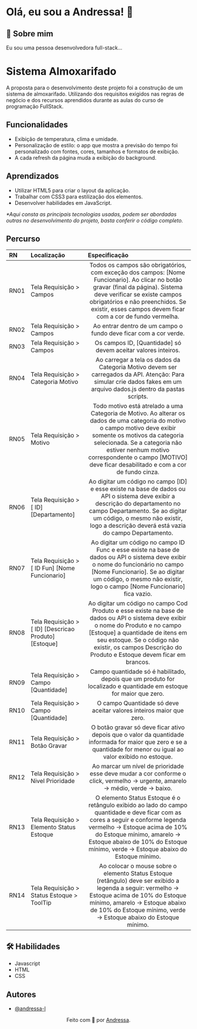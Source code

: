 # Olá, eu sou a Andressa! 👋
## 🚀 Sobre mim
Eu sou uma pessoa desenvolvedora full-stack...

# Sistema Almoxarifado

A proposta para o desenvolvimento deste projeto foi a construção de um sistema de almoxarifado. Utilizando dos requisitos exigidos nas regras de negócio e dos recursos aprendidos durante as aulas do curso de programação FullStack.

## Funcionalidades

- Exibição de temperatura, clima e umidade.
- Personalização de estilo: o app que mostra a previsão do tempo foi personalizado com fontes, cores, tamanhos e formatos de exibição.
- A cada refresh da página muda a exibição do background.

## Aprendizados

- Utilizar HTML5 para criar o layout da aplicação.
- Trabalhar com CSS3 para estilização dos elementos.
- Desenvolver habilidades em JavaScript.

<em>*Aqui consta as principais tecnologias usadas, podem ser abordadas outras no desenvolvimento do projeto, basta conferir o código completo. </em>

## Percurso
<table>
  <thead>
    <tr align="left">
      <th>RN</th>
      <th>Localização</th>
      <th>Especificação</th>
    </tr>
  </thead>
  <tbody align="left">
    <tr>
        <td>RN01</td>
        <td>Tela Requisição > Campos</td>
        <td align="center">Todos os campos são obrigatórios, com exceção dos campos: [Nome Funcionario]. Ao clicar no botão gravar (final da página). Sistema deve verificar se existe campos obrigatórios e não preenchidos. Se existir, esses campos devem ficar com a cor de fundo vermelha.</td>
    </tr>
    <tr>
      <td>RN02</td>
      <td>Tela Requisição > Campos</td>
      <td align="center">Ao entrar dentro de um campo o fundo deve ficar com a cor verde.</td>
    </tr>
    <tr>
      <td>RN03</td>
      <td>Tela Requisição > Campos</td>
      <td align="center">Os campos ID, [Quantidade] só devem aceitar valores inteiros.</td>    
    </tr>
    <tr>
      <td>RN04</td>
      <td>Tela Requisição > Categoria Motivo</td>
      <td align="center">Ao carregar a tela os dados da Categoria Motivo devem ser carregados da API. Atenção: Para simular crie dados fakes em um arquivo dados.js dentro da pastas scripts.</td>    
    </tr>
    <tr>
      <td>RN05</td>
      <td>Tela Requisição > Motivo</td>
      <td align="center">Todo motivo está atrelado a uma Categoria de Motivo. Ao alterar os dados de uma categoria do motivo o campo motivo deve exibir somente os motivos da categoria selecionada. Se a categoria não estiver nenhum motivo correspondente o campo [MOTIVO] deve ficar desabilitado e com a cor de fundo cinza.</td>    
    </tr>
    <tr>
      <td>RN06</td>
      <td>Tela Requisição > [ ID] [Departamento]</td>
      <td align="center">Ao digitar um código no campo [ID] e esse existe na base de dados ou API o sistema deve exibir a descrição do departamento no campo Departamento. Se ao digitar um código, o mesmo não existir, logo a descrição deverá está vazia do campo Departamento.</td>    
    </tr>
    <tr>
      <td>RN07</td>
      <td>Tela Requisição > [ ID Fun] [Nome Funcionario] </td>
      <td align="center">Ao digitar um código no campo ID Func e esse existe na base de dados ou API o sistema deve exibir o nome do funcionário no campo [Nome Funcionario]. Se ao digitar um código, o mesmo não existir, logo o campo [Nome Funcionario] fica vazio.</td>    
    </tr>
    <tr>
      <td>RN08</td>
      <td>Tela Requisição > [ ID] [Descricao Produto] [Estoque]</td>
      <td align="center">Ao digitar um código no campo Cod Produto e esse existe na base de dados ou API o sistema deve exibir o nome do Produto e no campo [Estoque] a quantidade de itens em seu estoque. Se o código não existir, os campos Descrição do Produto e Estoque devem ficar em brancos.</td>    
    </tr>
    <tr>
      <td>RN09</td>
      <td>Tela Requisição > Campo [Quantidade]</td>
      <td align="center">Campo quantidade só é habilitado, depois que um produto for localizado e quantidade em estoque for maior que zero.</td>    
    </tr>
    <tr>
      <td>RN10</td>
      <td>Tela Requisição > Campo [Quantidade]</td>
      <td align="center">O campo Quantidade só deve aceitar valores inteiros maior que zero.</td>    
    </tr>
    <tr>
      <td>RN11</td>
      <td>Tela Requisição > Botão Gravar</td>
      <td align="center">O botão gravar só deve ficar ativo depois que o valor da quantidade informada for maior que zero e se a quantidade for menor ou igual ao valor exibido no estoque.</td>    
    </tr>
    <tr>
      <td>RN12</td>
      <td>Tela Requisição > Nivel Prioridade</td>
      <td align="center">Ao marcar um nível de prioridade esse deve mudar a cor conforme o click, vermelho -> urgente, amarelo -> médio, verde -> baixo.</td>    
    </tr>
    <tr>
      <td>RN13</td>
      <td>Tela Requisição > Elemento Status Estoque</td>
      <td align="center">O elemento Status Estoque é o retângulo exibido ao lado do campo quantidade e deve ficar com as cores a seguir e conforme legenda vermelho -> Estoque acima de 10% do Estoque mínimo, amarelo -> Estoque abaixo de 10% do Estoque mínimo, verde -> Estoque abaixo do Estoque mínimo.</td>    
    </tr>
    <tr>
      <td>RN14</td>
      <td>Tela Requisição > Status Estoque > ToolTip</td>
      <td align="center" style="">Ao colocar o mouse sobre o elemento Status Estoque (retângulo) deve ser exibido a legenda a seguir: vermelho -> Estoque acima de 10% do Estoque mínimo, amarelo -> Estoque abaixo de 10% do Estoque mínimo, verde -> Estoque abaixo do Estoque mínimo.</td>    
    </tr>
  </tbody>
  <tfoot></tfoot>
</table>


## 🛠 Habilidades
- Javascript
- HTML 
- CSS

## Autores

- [@andressa-l](https://www.github.com/andressa-l)


<div align="center">Feito com 💜 por <a href="https://github.com/andressa-l">Andressa</a>.</div>
<br />